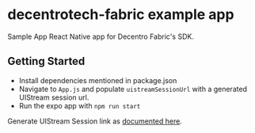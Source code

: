 # decentrotech-fabric example app

Sample App React Native app for Decentro Fabric's SDK.

## Getting Started

- Install dependencies mentioned in package.json
- Navigate to `App.js` and populate `uistreamSessionUrl` with a generated UIStream session url.
- Run the expo app with `npm run start`

Generate UIStream Session link as [documented here](https://docs.decentro.tech/docs/kyc-and-onboarding-workflows-uistreams).